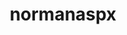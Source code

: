 ---
title: normanaspx
github: https://github.com/normanaspx
mode: dark
transition: 1s
score: 65.9
archetype:
- Minimalistic
---